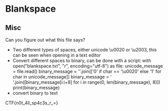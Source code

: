 # Blankspace
## Misc

Can you figure out what this file says?

- Two different types of spaces, either unicode \u0020 or \u2003, this can be seen when opening in a text editor
- Convert different spaces to binary, can be done with a script:
with open("blankspace.txt", "r", encoding="utf-8") as file:
    unicode_message = file.read()
binary_message = ''.join(['0' if char == '\u0020' else '1' for char in unicode_message])
binary_message = ' '.join([binary_message[i:i+8] for i in range(0, len(binary_message), 8)])
print(binary_message)
- convert binary to text

CTF{n0t_4ll_sp4c3s_r_=}